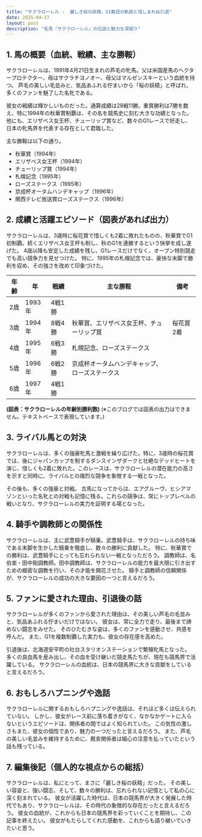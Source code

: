 ```yaml
---
title: "サクラローレル -  麗しき桜の妖精、G1戴冠の軌跡と惜しまれぬ引退"
date: 2025-04-27
layout: post
description: "名馬『サクラローレル』の伝説と魅力を深堀り"
---
```


## 1. 馬の概要（血統、戦績、主な勝鞍）

サクラローレルは、1991年4月21日生まれの芦毛の牝馬。父は米国産馬のヘクタープロテクター、母はサクラチヨノオー、母父はマルゼンスキーという血統を持つ。  芦毛の美しい毛並みと、気品あふれる佇まいから「桜の妖精」と呼ばれ、多くのファンを魅了した名牝である。

彼女の戦績は輝かしいものだった。通算成績は28戦11勝。重賞勝利は7勝を数え、特に1994年の秋華賞制覇は、その名を競馬史に刻む大きな功績となった。  他にも、エリザベス女王杯、チューリップ賞など、数々のG1レースで好走し、日本の牝馬界を代表する存在として君臨した。

主な勝鞍は以下の通り。

* 秋華賞（1994年）
* エリザベス女王杯（1994年）
* チューリップ賞（1994年）
* 札幌記念（1995年）
* ローズステークス（1995年）
* 京成杯オータムハンデキャップ（1996年）
* 関西テレビ放送賞ローズステークス（1996年）


## 2. 成績と活躍エピソード（図表があれば出力）

サクラローレルは、3歳時に桜花賞で惜しくも2着に敗れたものの、秋華賞でG1初制覇。続くエリザベス女王杯も制し、秋のG1を連勝するという快挙を成し遂げた。  4歳以降も安定した成績を残し、G1レースだけでなく、オープン特別競走でも高い競争力を見せつけた。  特に、1995年の札幌記念では、豪快な末脚で勝利を収め、その強さを改めて印象づけた。

| 年齢 | 年 | 戦績 | 主な勝鞍 | 備考 |
|---|---|---|---|---|
| 2歳 | 1993年 | 4戦1勝 |  |  |
| 3歳 | 1994年 | 8戦4勝 | 秋華賞、エリザベス女王杯、チューリップ賞 | 桜花賞2着 |
| 4歳 | 1995年 | 6戦3勝 | 札幌記念、ローズステークス |  |
| 5歳 | 1996年 | 6戦2勝 | 京成杯オータムハンデキャップ、ローズステークス |  |
| 6歳 | 1997年 | 4戦1勝 |  |  |


**(図表：サクラローレルの年齢別勝利数)**  (※このブログでは図表の出力はできません。テキストベースで表現しています。)


## 3. ライバル馬との対決

サクラローレルは、多くの強豪牝馬と激戦を繰り広げた。特に、3歳時の桜花賞では、後にジャパンカップを制するダンスインザダークと壮絶なデッドヒートを演じ、惜しくも2着に敗れた。このレースは、サクラローレルの潜在能力の高さを示すと同時に、ライバルとの熾烈な競争を象徴する一戦となった。

その後も、多くの強豪と対戦。  古馬になってからは、エアグルーヴ、ヒシアマゾンといった名牝との対戦も記憶に残る。これらの競争は、常にトップレベルの戦いとなり、サクラローレルの実力を証明する場となった。


## 4. 騎手や調教師との関係性

サクラローレルは、主に武豊騎手が騎乗。武豊騎手は、サクラローレルの持ち味である末脚を生かした騎乗を徹底し、数々の勝利に貢献した。  特に、秋華賞での勝利は、武豊騎手にとっても忘れられない一戦となっただろう。  調教師は、名伯楽・田中剛調教師。田中調教師は、サクラローレルの能力を最大限に引き出すための緻密な調教を行い、その才能を開花させた。  騎手と調教師の信頼関係が、サクラローレルの成功の大きな要因の一つと言えるだろう。


## 5. ファンに愛された理由、引退後の話

サクラローレルが多くのファンから愛された理由は、その美しい芦毛の毛並みと、気品あふれる佇まいだけではない。  彼女は、常に全力で走り、最後まで諦めない闘志をみせた。  そのひたむきな姿は、多くのファンを感動させ、共感を呼んだ。  また、G1を複数制覇した実力も、彼女の存在感を高めた。

引退後は、北海道安平町の社台スタリオンステーションで繁殖牝馬となった。  多くの良血馬を産み出し、その血を受け継いだ競走馬たちが、現在も競馬界で活躍している。  サクラローレルの血統は、日本の競馬界に大きな貢献をしていると言えるだろう。


## 6. おもしろハプニングや逸話

サクラローレルに関するおもしろハプニングや逸話は、それほど多くは伝えられていない。  しかし、彼女がレース前に落ち着きがなく、なかなかゲートに入らないというエピソードは、関係者の間ではよく知られていた。  この気性の激しさもまた、彼女の個性であり、魅力の一つだったと言えるだろう。  また、芦毛の美しい毛並みを維持するために、厩舎関係者は細心の注意を払っていたという話も残っている。


## 7. 編集後記（個人的な視点からの総括）

サクラローレルは、私にとって、まさに「麗しき桜の妖精」だった。  その美しい容姿と、強い闘志、そして、数々の勝利は、忘れられない記憶として私の心に深く刻まれている。  彼女が活躍した時代は、日本の競馬界が大きく発展した時代でもあり、サクラローレルは、その時代の象徴的な存在だったと言えるだろう。  彼女の血統が、これからも日本の競馬界を彩っていくことを期待し、この記事を終えたい。  彼女がもたらしてくれた感動を、これからも語り継いでいきたいと思う。
